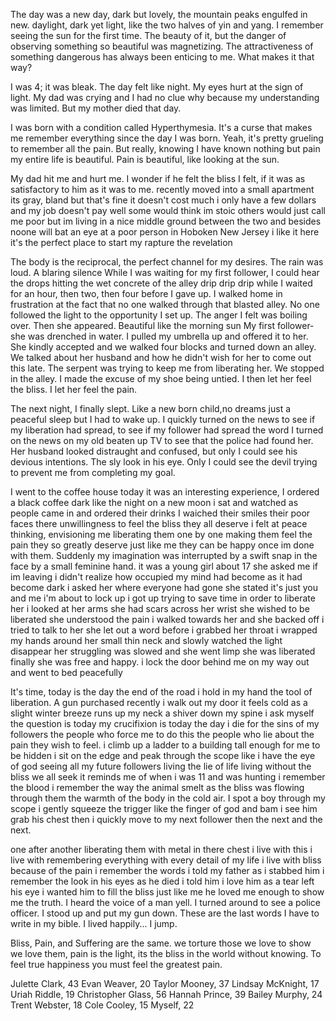 The day was a new day, dark but lovely, the mountain peaks engulfed in new. daylight, dark yet light, like the two halves of yin and yang. I remember seeing the sun for the first time. The beauty of it, but the danger of observing something so beautiful was magnetizing. The attractiveness of something dangerous has always been enticing to me. What makes it that way?

I was 4; it was bleak. The day felt like night. My eyes hurt at the sign of light. My dad was crying and I had no clue why because my understanding was limited. But my mother died that day.

I was born with a condition called Hyperthymesia. It's a curse that makes me remember
everything since the day I was born. Yeah, it's pretty grueling to remember all the pain.
But really, knowing I have known nothing but pain my entire life is beautiful. Pain is beautiful, like looking at the sun.

My dad hit me and hurt me. I wonder if he felt the bliss I felt, if it was as satisfactory to him as it was to me. 
recently moved into a small apartment its gray, bland but that's fine it doesn't cost much i only have a few dollars and my job doesn't pay well some would think im stoic others would just call me poor but im living in a nice middle ground between the two and besides noone will bat an eye at a poor person in Hoboken New Jersey i like it here it's the perfect place to start my rapture the revelation 

The body is the reciprocal, the perfect channel for my desires. The rain was loud. A blaring silence 
While I was waiting for my first follower, I could hear the drops hitting the wet concrete of the alley drip drip drip while I waited for an hour, then two, then four before I gave up. I walked home in frustration at the fact that no one walked through that blasted alley. No one followed the light to the opportunity I set up. The anger I felt was boiling over. Then she appeared. Beautiful like the morning sun My first follower-she was drenched in water. I pulled my umbrella up and
offered it to her. She kindly accepted and we walked four blocks and turned down an alley. We talked about her husband and how he didn't wish for her to come out this late. The serpent was trying to keep me from liberating her. We stopped in the alley. I made the excuse of my shoe being untied. I then let her feel the bliss. I let her feel the pain.

The next night, I finally slept. Like a new born child,no dreams just a peaceful sleep but I had to wake up. I quickly turned on the news to see if my liberation had spread, to see if my follower had spread the word I turned on the news on my old beaten up TV to see that the police had found her. Her husband looked distraught and confused, but only I could see his devious intentions. The sly look in his eye. Only I could see the devil trying to prevent me from completing my goal.


I went to the coffee house today it was an interesting experience, I ordered a black coffee dark like the night on a new moon i sat and watched as people came in and ordered their drinks I waiched their smiles their poor faces there unwillingness to feel the bliss they all deserve i felt at peace thinking, envisioning me liberating them one by one making them feel the pain they so greatly deserve just like me they can be happy once im done with them. Suddenly my imagination was interrupted by a swift snap in the face by a small feminine hand. it was a young girl about 17 she asked me if im leaving i didn't realize how occupied my mind had become as it had become dark i asked her where everyone had gone she stated it's just you and me i'm about to lock up i got up trying to save time in order to liberate her i looked at her arms she had scars across her wrist she wished
to be liberated she understood the pain i walked towards her and she backed off i tried to talk to her she let out a word before i grabbed her throat i wrapped my hands around her small thin neck and slowly watched the light disappear her struggling was slowed and she went limp she was liberated finally she was free and happy. i lock the door behind me on my way out and went to bed peacefully


It's time, today is the day the end of the road i hold in my hand the tool of liberation. A gun purchased recently i walk out my door it feels cold as a slight winter breeze runs up my neck a shiver down my spine i ask myself the question is today my crucifixion is today the day i die for the sins of my followers the people who force me to do this the people who lie about the pain they wish to feel. i climb up a ladder to a building tall enough for me to be hidden i sit on the edge and peak through the scope like i have the eye of god seeing all my future followers living the lie of life living without the bliss we all seek it reminds me of when i was 11 and was hunting i remember the blood i remember the way the animal smelt as the bliss was flowing through them the warmth of the body in the cold air. I spot a boy through my scope i gently squeeze the trigger like the finger of god and bam i see him grab his chest then i quickly move to my next follower then the next and the next. 

one after another liberating them with metal in there chest i live with this i live with remembering everything with every detail of my life i live with bliss because of the pain i remember the words i told my father as i stabbed him i remember the look in his eyes as he died i told him i love him as a tear left his eye i wanted him to fill the bliss just like me he loved me enough to show me the truth. I heard the voice of a man yell. 
I turned around to see a police officer. I stood up and put my gun down. These are the last words I have to write in my bible. I lived happily... I jump.

Bliss, Pain, and Suffering are the same. we torture those we love to show we love them, pain is the light, its the bliss in the world without knowing. To feel true happiness
you must feel the greatest pain.

Julette Clark, 43
Evan Weaver, 20
Taylor Mooney, 37
Lindsay McKnight, 17
Uriah Riddle, 19
Christopher Glass, 56
Hannah Prince, 39
Bailey Murphy, 24
Trent Webster, 18
Cole Cooley, 15
Myself, 22